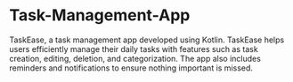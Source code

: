# Task-Management-App
TaskEase, a task management app developed using Kotlin. TaskEase helps users efficiently manage their daily tasks with features such as task creation, editing, deletion, and categorization. The app also includes reminders and notifications to ensure nothing important is missed.
